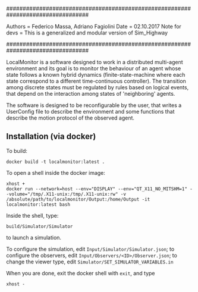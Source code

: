 #################################################################################

Authors = Federico Massa, Adriano Fagiolini
Date = 02.10.2017
Note for devs = This is a generalized and modular version of Sim_Highway 

#################################################################################

LocalMonitor is a software designed to work in a distributed multi-agent environment
and its goal is to monitor the behaviour of an agent whose state follows a known hybrid
dynamics (finite-state-machine where each state correspond to a different time-continuous
controller). The transition among discrete states must be regulated by rules based
on logical events, that depend on the interaction among states of 'neighboring'
agents.

The software is designed to be reconfigurable by the user, that writes
a UserConfig file to describe the environment and some functions that
describe the motion protocol of the observed agent.

## Installation (via docker)

To build:
```
docker build -t localmonitor:latest .
```

To open a shell inside the docker image:
```
xhost +
docker run --network=host --env="DISPLAY" --env="QT_X11_NO_MITSHM=1" --volume="/tmp/.X11-unix:/tmp/.X11-unix:rw" -v /absolute/path/to/localmonitor/Output:/home/Output -it localmonitor:latest bash
```

Inside the shell, type:

```
build/Simulator/Simulator
```

to launch a simulation.

To configure the simulation, edit `Input/Simulator/Simulator.json`; to configure the observers, edit `Input/Observers/<ID>/Observer.json`; to change the viewer type, edit `Simulator/SET_SIMULATOR_VARIABLES.in`


When you are done, exit the docker shell with `exit`, and type
```
xhost -
```
